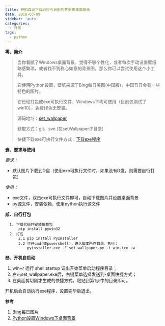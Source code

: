 ```yaml
---
title: 开机自动下载必应今日图片并更换桌面壁纸
date: 2018-03-09
sidebar: 'auto'
categories:
  - 开发
tags:
  - python
---
```


<p><strong>零、简介</strong></p>
<blockquote>
<p>当你看腻了Windows桌面背景，觉得不够个性化，或者每次手动设置壁纸略感繁琐，或者找不到称心如意的背景图，那么你可以尝试使用这个小工具。</p>
<p>它使用Python设置，壁纸来源于Bing每日美图(中国版)，中国节日会有一些特色的图片。</p>
<p>它已经打包成exe可执行文件，Windows下均可使用（目前仅测试了win10），免费绿色无安装。</p>
<p>源码地址：<a href="https://github.com/staugur/scripts/tree/master/setWallpaper" title="set_wallpaper">set_wallpaper</a></p>
<p>获取方式：git、svn (在setWallpaper子目录)</p>
<p>快捷下载exe可执行文件方式：<a href="https://raw.githubusercontent.com/staugur/scripts/master/setWallpaper/set_wallpaper.exe" title="下载exe程序">下载exe程序</a></p>
</blockquote>
<p><strong>壹、要求与使用</strong></p>
<p><em>要求：</em></p>
<ul>
<li>默认图片下载到D盘（使用exe可执行文件时，如果没有D盘，则需要自行打包）</li></ul>
<p><em>使用：</em></p>
<ul>
<li>exe文件，双击exe可执行文件即可，自动下载图片并设置桌面背景</li><li>py源文件，安装依赖，使用python执行源文件</li></ul>
<p><strong>贰、自行打包</strong></p>
<pre><code>  1. 下载代码并安装依赖包
      pip install pywin32
  2. 打包 
      2.1 pip install PyInstaller
      2.2 打开cmd(或powershell)，进入脚本所在目录，执行：
          pyinstaller.exe -F set_wallpaper.py -i win.ico -w
</code></pre><p><strong>叁、开机自启动</strong></p>
<ol>
<li>win+r 运行 shell:startup 调出开始菜单启动程序目录；</li><li>右击set_wallpaper.exe后，右键菜单选择发送到-桌面快捷方式；</li><li>在桌面剪切刚才生成的快捷方式，粘贴到第1步中的目录即可。</li></ol>
<p>开机后会自动执行exe程序，设置完毕后退出。</p>
<p><strong>参考</strong></p>
<ol>
<li><a href="https://blog.saintic.com/blog/240.html" title="Bing每日图片">Bing每日图片</a></li><li><a href="http://blog.csdn.net/u011584748/article/details/51377915" title="Python设置Windows下桌面背景">Python设置Windows下桌面背景</a></li></ol>
